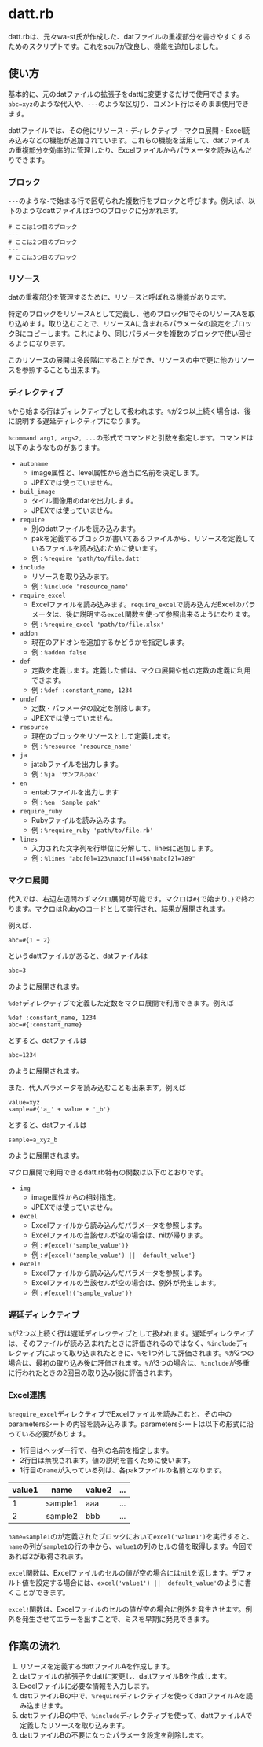 # datt.rb

datt.rbは、元々wa-st氏が作成した、datファイルの重複部分を書きやすくするためのスクリプトです。これをsou7が改良し、機能を追加しました。

## 使い方

基本的に、元のdatファイルの拡張子をdattに変更するだけで使用できます。`abc=xyz`のような代入や、`---`のような区切り、コメント行はそのまま使用できます。

dattファイルでは、その他にリソース・ディレクティブ・マクロ展開・Excel読み込みなどの機能が追加されています。これらの機能を活用して、datファイルの重複部分を効率的に管理したり、Excelファイルからパラメータを読み込んだりできます。

### ブロック

`---`のような`-`で始まる行で区切られた複数行をブロックと呼びます。例えば、以下のようなdattファイルは3つのブロックに分かれます。

```
# ここは1つ目のブロック
---
# ここは2つ目のブロック
---
# ここは3つ目のブロック
```

### リソース

datの重複部分を管理するために、リソースと呼ばれる機能があります。

特定のブロックをリソースAとして定義し、他のブロックBでそのリソースAを取り込めます。取り込むことで、リソースAに含まれるパラメータの設定をブロックBにコピーします。これにより、同じパラメータを複数のブロックで使い回せるようになります。

このリソースの展開は多段階にすることができ、リソースの中で更に他のリソースを参照することも出来ます。

### ディレクティブ

`%`から始まる行はディレクティブとして扱われます。`%`が2つ以上続く場合は、後に説明する遅延ディレクティブになります。

`%command arg1, args2, ...`の形式でコマンドと引数を指定します。コマンドは以下のようなものがあります。

- `autoname`
  - image属性と、level属性から適当に名前を決定します。
  - JPEXでは使っていません。
- `buil_image`
  - タイル画像用のdatを出力します。
  - JPEXでは使っていません。
- `require`
  - 別のdattファイルを読み込みます。
  - pakを定義するブロックが書いてあるファイルから、リソースを定義しているファイルを読み込むために使います。
  - 例 : `%require 'path/to/file.datt'`
- `include`
  - リソースを取り込みます。
  - 例 : `%include 'resource_name'`
- `require_excel`
  - Excelファイルを読み込みます。`require_excel`で読み込んだExcelのパラメータは、後に説明する`excel`関数を使って参照出来るようになります。
  - 例 : `%require_excel 'path/to/file.xlsx'`
- `addon`
  - 現在のアドオンを追加するかどうかを指定します。
  - 例 : `%addon false`
- `def`
  - 定数を定義します。定義した値は、マクロ展開や他の定数の定義に利用できます。
  - 例 : `%def :constant_name, 1234`
- `undef`
  - 定数・パラメータの設定を削除します。
  - JPEXでは使っていません。
- `resource`
  - 現在のブロックをリソースとして定義します。
  - 例 : `%resource 'resource_name'`
- `ja`
  - jatabファイルを出力します。
  - 例 : `%ja 'サンプルpak'`
- `en`
  - entabファイルを出力します
  - 例 : `%en 'Sample pak'`
- `require_ruby`
  - Rubyファイルを読み込みます。
  - 例 : `%require_ruby 'path/to/file.rb'`
- `lines`
  - 入力された文字列を行単位に分解して、linesに追加します。
  - 例 : `%lines "abc[0]=123\nabc[1]=456\nabc[2]=789"`

### マクロ展開

代入では、右辺左辺問わずマクロ展開が可能です。マクロは`#{`で始まり、`}`で終わります。マクロはRubyのコードとして実行され、結果が展開されます。

例えば、
```
abc=#{1 + 2}
```
というdattファイルがあると、datファイルは
```
abc=3
```
のように展開されます。

`%def`ディレクティブで定義した定数をマクロ展開で利用できます。例えば

```
%def :constant_name, 1234
abc=#{:constant_name}
```
とすると、datファイルは
```
abc=1234
```
のように展開されます。

また、代入パラメータを読み込むことも出来ます。例えば
```
value=xyz
sample=#{'a_' + value + '_b'}
```
とすると、datファイルは
```
sample=a_xyz_b
```
のように展開されます。

マクロ展開で利用できるdatt.rb特有の関数は以下のとおりです。

- `img`
  - image属性からの相対指定。
  - JPEXでは使っていません。
- `excel`
  - Excelファイルから読み込んだパラメータを参照します。
  - Excelファイルの当該セルが空の場合は、nilが帰ります。
  - 例 : `#{excel('sample_value')}`
  - 例 : `#{excel('sample_value') || 'default_value'}`
- `excel!`
  - Excelファイルから読み込んだパラメータを参照します。
  - Excelファイルの当該セルが空の場合は、例外が発生します。
  - 例 : `#{excel!('sample_value')}`

### 遅延ディレクティブ

`%`が2つ以上続く行は遅延ディレクティブとして扱われます。遅延ディレクティブは、そのファイルが読み込まれたときに評価されるのではなく、`%include`ディレクティブによって取り込まれたときに、`%`を1つ外して評価されます。`%`が2つの場合は、最初の取り込み後に評価されます。`%`が3つの場合は、`%include`が多重に行われたときの2回目の取り込み後に評価されます。

### Excel連携

`%require_excel`ディレクティブでExcelファイルを読みこむと、その中のparametersシートの内容を読み込みます。parametersシートは以下の形式に沿っている必要があります。

- 1行目はヘッダー行で、各列の名前を指定します。
- 2行目は無視されます。値の説明を書くために使います。
- 1行目の`name`が入っている列は、各pakファイルの名前となります。

|value1|name|value2|...|
|---|---|---|---|
|1|sample1|aaa|...|
|2|sample2|bbb|...|

`name=sample1`のが定義されたブロックにおいて`excel('value1')`を実行すると、`name`の列が`sample1`の行の中から、`value1`の列のセルの値を取得します。今回であれば2が取得されます。

`excel`関数は、Excelファイルのセルの値が空の場合には`nil`を返します。デフォルト値を設定する場合には、`excel('value1') || 'default_value'`のように書くことができます。

`excel!`関数は、Excelファイルのセルの値が空の場合に例外を発生させます。例外を発生させてエラーを出すことで、ミスを早期に発見できます。

## 作業の流れ

1. リソースを定義するdattファイルAを作成します。
2. datファイルの拡張子をdattに変更し、dattファイルBを作成します。
3. Excelファイルに必要な情報を入力します。
4. dattファイルBの中で、`%require`ディレクティブを使ってdattファイルAを読み込ませます。
5. dattファイルBの中で、`%include`ディレクティブを使って、dattファイルAで定義したリソースを取り込みます。
6. dattファイルBの不要になったパラメータ設定を削除します。
